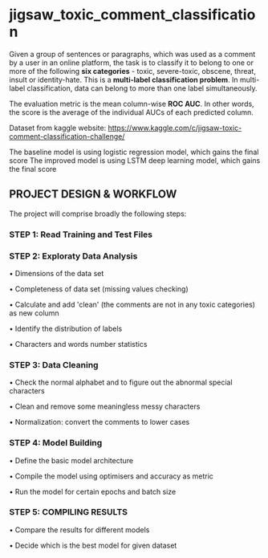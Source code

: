 # jigsaw_toxic_comment_classification

Given a group of sentences or paragraphs, which was used as a comment by a user in an online platform, the task is to classify it to belong to one or more of the following **six categories** - toxic, severe-toxic, obscene, threat, insult or identity-hate. This is a **multi-label classification problem**. In multi-label classification, data can belong to more than one label simultaneously. 

The evaluation metric is the mean column-wise **ROC AUC**. In other words, the score is the average of the individual AUCs of each predicted column.

Dataset from kaggle website: https://www.kaggle.com/c/jigsaw-toxic-comment-classification-challenge/

The baseline model is using logistic regression model, which gains the final score 
The improved model is using LSTM deep learning model, which gains the final score 

## PROJECT DESIGN & WORKFLOW

The project will comprise broadly the following steps:
### STEP 1: Read Training and Test Files

### STEP 2: Exploraty Data Analysis

• Dimensions of the data set

• Completeness of data set (missing values checking)

• Calculate and add 'clean' (the comments are not in any toxic categories) as new column

• Identify the distribution of labels

• Characters and words number statistics

### STEP 3: Data Cleaning

• Check the normal alphabet and to figure out the abnormal special characters

• Clean and remove some meaningless messy characters

• Normalization: convert the comments to lower cases

### STEP 4: Model Building

• Define the basic model architecture

• Compile the model using optimisers and accuracy as metric

• Run the model for certain epochs and batch size

### STEP 5: COMPILING RESULTS
• Compare the results for different models

• Decide which is the best model for given dataset
